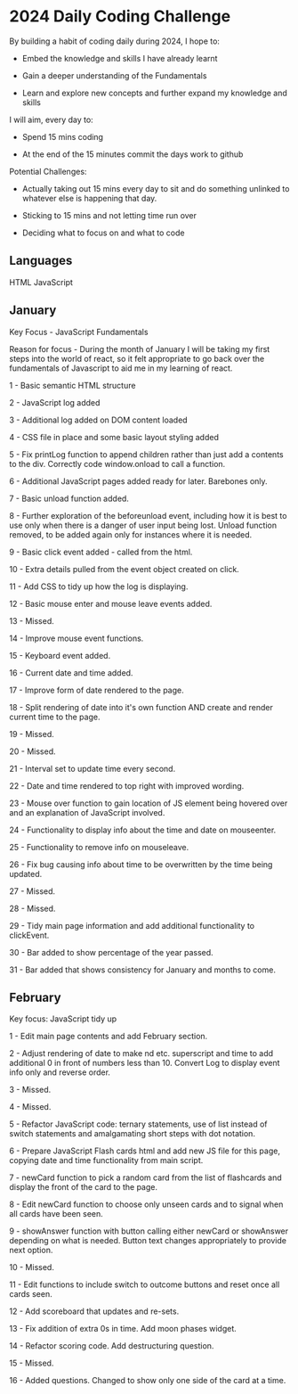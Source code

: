 # 2024 Daily Coding Challenge

By building a habit of coding daily during 2024, I hope to:

- Embed the knowledge and skills I have already learnt

- Gain a deeper understanding of the Fundamentals

- Learn and explore new concepts and further expand my knowledge and skills

I will aim, every day to:

- Spend 15 mins coding

- At the end of the 15 minutes commit the days work to github

Potential Challenges:

- Actually taking out 15 mins every day to sit and do something unlinked to whatever else is happening that day.

- Sticking to 15 mins and not letting time run over

- Deciding what to focus on and what to code

## Languages

HTML
JavaScript

## January

Key Focus - JavaScript Fundamentals

Reason for focus - During the month of January I will be taking my first steps into the world of react, so it felt appropriate to go back over the fundamentals of Javascript to aid me in my learning of react.

1 - Basic semantic HTML structure

2 - JavaScript log added

3 - Additional log added on DOM content loaded

4 - CSS file in place and some basic layout styling added

5 - Fix printLog function to append children rather than just add a contents to the div. Correctly code window.onload to call a function.

6 - Additional JavaScript pages added ready for later. Barebones only.

7 - Basic unload function added.

8 - Further exploration of the beforeunload event, including how it is best to use only when there is a danger of user input being lost. Unload function removed, to be added again only for instances where it is needed.

9 - Basic click event added - called from the html.

10 - Extra details pulled from the event object created on click.

11 - Add CSS to tidy up how the log is displaying.

12 - Basic mouse enter and mouse leave events added.

13 - Missed.

14 - Improve mouse event functions.

15 - Keyboard event added.

16 - Current date and time added.

17 - Improve form of date rendered to the page.

18 - Split rendering of date into it's own function AND create and render current time to the page.

19 - Missed.

20 - Missed.

21 - Interval set to update time every second.

22 - Date and time rendered to top right with improved wording.

23 - Mouse over function to gain location of JS element being hovered over and an explanation of JavaScript involved.

24 - Functionality to display info about the time and date on mouseenter.

25 - Functionality to remove info on mouseleave.

26 - Fix bug causing info about time to be overwritten by the time being updated.

27 - Missed.

28 - Missed.

29 - Tidy main page information and add additional functionality to clickEvent.

30 - Bar added to show percentage of the year passed.

31 - Bar added that shows consistency for January and months to come.

## February

Key focus: JavaScript tidy up

1 - Edit main page contents and add February section.

2 - Adjust rendering of date to make nd etc. superscript and time to add additional 0 in front of numbers less than 10. Convert Log to display event info only and reverse order.

3 - Missed.

4 - Missed.

5 - Refactor JavaScript code: ternary statements, use of list instead of switch statements and amalgamating short steps with dot notation.

6 - Prepare JavaScript Flash cards html and add new JS file for this page, copying date and time functionality from main script.

7 - newCard function to pick a random card from the list of flashcards and display the front of the card to the page.

8 - Edit newCard function to choose only unseen cards and to signal when all cards have been seen.

9 - showAnswer function with button calling either newCard or showAnswer depending on what is needed. Button text changes appropriately to provide next option.

10 - Missed.

11 - Edit functions to include switch to outcome buttons and reset once all cards seen.

12 - Add scoreboard that updates and re-sets.

13 - Fix addition of extra 0s in time. Add moon phases widget.

14 - Refactor scoring code. Add destructuring question.

15 - Missed.

16 - Added questions. Changed to show only one side of the card at a time.
